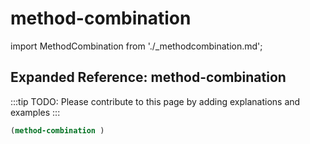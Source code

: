 # method-combination

import MethodCombination from './_methodcombination.md';

<MethodCombination />

## Expanded Reference: method-combination

:::tip
TODO: Please contribute to this page by adding explanations and examples
:::

```lisp
(method-combination )
```
